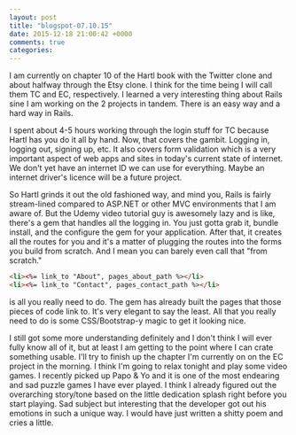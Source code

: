 ```yaml
---
layout: post
title: "blogspot-07.10.15"
date: 2015-12-18 21:00:42 +0000
comments: true
categories: 
---
```


I am currently on chapter 10 of the Hartl book with the Twitter clone and about halfway through the Etsy clone. I think for the time being I will call them TC and EC, respectively. I learned a very interesting thing about Rails sine I am working on the 2 projects in tandem. There is an easy way and a hard way in Rails.

I spent about 4-5 hours working through the login stuff for TC because Hartl has you do it all by hand. Now, that covers the gambit. Logging in, logging out, signing up, etc. It also covers form validation which is a very important aspect of web apps and sites in today's current state of internet. We don't yet have an internet ID we can use for everything. Maybe an internet driver's licence will be a future project.

So Hartl grinds it out the old fashioned way, and mind you, Rails is fairly stream-lined compared to ASP.NET or other MVC environments that I am aware of. But the Udemy video tutorial guy is awesomely lazy and is like, there's a gem that handles all the logging in. You just gotta grab it, bundle install, and the configure the gem for your application. After that, it creates all the routes for you and it's a matter of plugging the routes into the forms you build from scratch. And I mean you can barely even call that "from scratch."

```html
<li><%= link_to "About", pages_about_path %></li>
<li><%= link_to "Contact", pages_contact_path %></li>
```

is all you really need to do. The gem has already built the pages that those pieces of code link to. It's very elegant to say the least. All that you really need to do is some CSS/Bootstrap-y magic to get it looking nice.

I still got some more understanding definitely and I don't think I will ever fully know all of it, but at least I am getting to the point where I can crate something usable. I'll try to finish up the chapter I'm currently on on the EC project in the morning. I think I'm going to relax tonight and play some video games. I recently picked up Papo & Yo and it is one of the most endearing and sad puzzle games I have ever played. I think I already figured out the overarching story/tone based on the little dedication splash right before you start playing. Sad subject but interesting that the developer got out his emotions in such a unique way. I would have just written a shitty poem and cries a little.